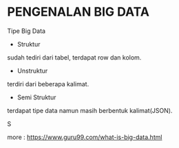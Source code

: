 PENGENALAN BIG DATA
===================

Tipe Big Data
- Struktur

sudah tediri dari tabel, terdapat row dan kolom.

- Unstruktur

terdiri dari beberapa kalimat.

- Semi Struktur

terdapat tipe data namun masih berbentuk kalimat(JSON).

S



more : https://www.guru99.com/what-is-big-data.html
